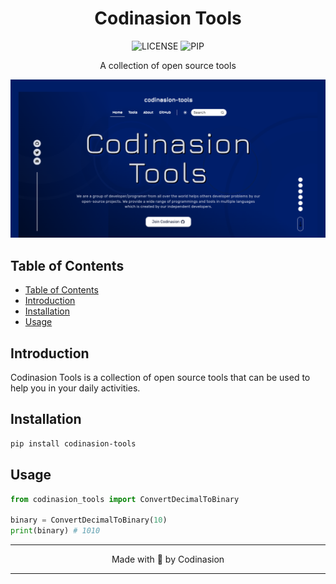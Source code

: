 <h1 align="center">Codinasion Tools</h1>

<div align="center">

![LICENSE](https://img.shields.io/github/license/codinasion/codinasion-tools?color=lightgreen&style=flat-square) ![PIP](https://img.shields.io/pypi/v/codinasion-tools?color=lightgreen)

</div>

<p align="center">
A collection of open source tools
</p>

![Preview](../Preview.png)

## Table of Contents

- [Table of Contents](#table-of-contents)
- [Introduction](#introduction)
- [Installation](#installation)
- [Usage](#usage)

## Introduction

Codinasion Tools is a collection of open source tools that can be used to help you in your daily activities.

## Installation

```bash
pip install codinasion-tools
```

## Usage

```python
from codinasion_tools import ConvertDecimalToBinary

binary = ConvertDecimalToBinary(10)
print(binary) # 1010
```

---

<p align="center">
Made with 💖 by Codinasion
</p>

---

